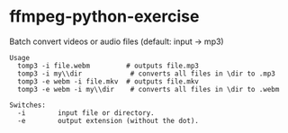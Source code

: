 # ffmpeg-python-exercise

Batch convert videos or audio files (default: input -> mp3)

```
Usage
  tomp3 -i file.webm         # outputs file.mp3
  tomp3 -i my\\dir            # converts all files in \dir to .mp3 
  tomp3 -e webm -i file.mkv  # outputs file.mkv 
  tomp3 -e webm -i my\\dir    # converts all files in \dir to .webm 

Switches:
  -i        input file or directory.
  -e        output extension (without the dot).
```
